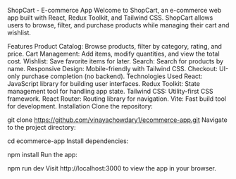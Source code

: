 ShopCart - E-commerce App
Welcome to ShopCart, an e-commerce web app built with React, Redux Toolkit, and Tailwind CSS. ShopCart allows users to browse, filter, and purchase products while managing their cart and wishlist.

Features
Product Catalog: Browse products, filter by category, rating, and price.
Cart Management: Add items, modify quantities, and view the total cost.
Wishlist: Save favorite items for later.
Search: Search for products by name.
Responsive Design: Mobile-friendly with Tailwind CSS.
Checkout: UI-only purchase completion (no backend).
Technologies Used
React: JavaScript library for building user interfaces.
Redux Toolkit: State management tool for handling app state.
Tailwind CSS: Utility-first CSS framework.
React Router: Routing library for navigation.
Vite: Fast build tool for development.
Installation
Clone the repository:

git clone https://github.com/vinayachowdary1/ecommerce-app.git
Navigate to the project directory:

cd ecommerce-app
Install dependencies:

npm install
Run the app:

npm run dev
Visit http://localhost:3000 to view the app in your browser.
